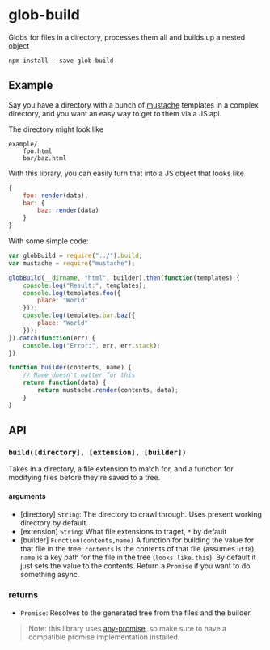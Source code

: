 glob-build
==========

Globs for files in a directory, processes them all and builds up a nested object

`npm install --save glob-build`

Example
-------

Say you have a directory with a bunch of [mustache](https://www.npmjs.com/package/mustache) templates in a complex directory, and you want an easy way to get to them via a JS api.

The directory might look like

```
example/
	foo.html
	bar/baz.html
```

With this library, you can easily turn that into a JS object that looks like

```javascript
{
	foo: render(data),
	bar: {
		baz: render(data)
	}
}
```

With some simple code:

```javascript
var globBuild = require("../").build;
var mustache = require("mustache");

globBuild(__dirname, "html", builder).then(function(templates) {
	console.log("Result:", templates);
	console.log(templates.foo({
		place: "World"
	}));
	console.log(templates.bar.baz({
		place: "World"
	}));
}).catch(function(err) {
	console.log("Error:", err, err.stack);
})

function builder(contents, name) {
	// Name doesn't matter for this
	return function(data) {
		return mustache.render(contents, data);
	}
}
```

API
---

### `build([directory], [extension], [builder])`

Takes in a directory, a file extension to match for, and a function for modifying files before they're saved to a tree.

#### arguments

-	[directory] `String`: The directory to crawl through. Uses present working directory by default.
-	[extension] `String`: What file extensions to traget, `*` by default
-	[builder] `Function(contents,name)` A function for building the value for that file in the tree. `contents` is the contents of that file (assumes `utf8`), `name` is a key path for the file in the tree (`looks.like.this`). By default it just sets the value to the contents. Return a `Promise` if you want to do something async.

### returns

-	`Promise`: Resolves to the generated tree from the files and the builder.

> Note: this library uses [any-promise](https://www.npmjs.com/package/any-promise), so make sure to have a compatible promise implementation installed.
